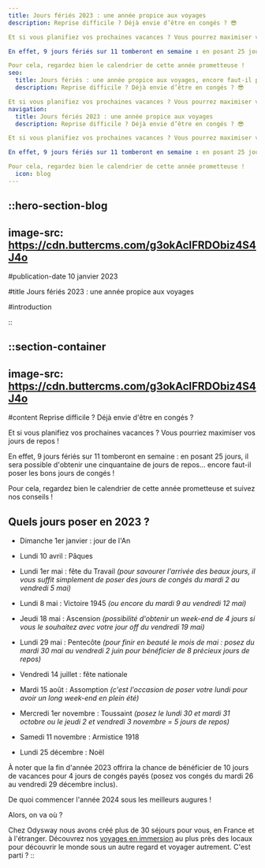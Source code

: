 ```yaml
---
title: Jours fériés 2023 : une année propice aux voyages
description: Reprise difficile ? Déjà envie d’être en congés ? 😎

Et si vous planifiez vos prochaines vacances ? Vous pourrez maximiser vos jours de repos ! 🤪

En effet, 9 jours fériés sur 11 tomberont en semaine : en posant 25 jours off, il sera possible d’obtenir une cinquantaine de jours de repos.

Pour cela, regardez bien le calendrier de cette année prometteuse !
seo:
  title: Jours fériés : une année propice aux voyages, encore faut-il poser les bons jours de congés.
  description: Reprise difficile ? Déjà envie d’être en congés ? 😎

Et si vous planifiez vos prochaines vacances ? Vous pourrez maximiser vos jours de re
navigation:
  title: Jours fériés 2023 : une année propice aux voyages
  description: Reprise difficile ? Déjà envie d’être en congés ? 😎

Et si vous planifiez vos prochaines vacances ? Vous pourrez maximiser vos jours de repos ! 🤪

En effet, 9 jours fériés sur 11 tomberont en semaine : en posant 25 jours off, il sera possible d’obtenir une cinquantaine de jours de repos.

Pour cela, regardez bien le calendrier de cette année prometteuse !
  icon: blog
---
```


::hero-section-blog
---
image-src: https://cdn.buttercms.com/g3okAcIFRDObiz4S4J4o
---
#publication-date
10 janvier 2023

#title
Jours fériés 2023 : une année propice aux voyages

#introduction

::

::section-container
---
image-src: https://cdn.buttercms.com/g3okAcIFRDObiz4S4J4o
---
#content
Reprise difficile ? Déjà envie d'être en congés ?

Et si vous planifiez vos prochaines vacances ? Vous pourriez maximiser vos jours de repos !

En effet, 9 jours fériés sur 11 tomberont en semaine : en posant 25 jours, il sera possible d'obtenir une cinquantaine de jours de repos... encore faut-il poser les bons jours de congés !

Pour cela, regardez bien le calendrier de cette année prometteuse et suivez nos conseils ! 

## Quels jours poser en 2023 ?

*   Dimanche 1er janvier : jour de l'An
    
*   Lundi 10 avril : Pâques 
    
*   Lundi 1er mai : fête du Travail _(pour savourer l'arrivée des beaux jours, il vous suffit simplement de poser des jours de congés du mardi 2 au vendredi 5 mai)_
    
*   Lundi 8 mai : Victoire 1945 _(ou encore du mardi 9 au vendredi 12 mai)_
    
*   Jeudi 18 mai : Ascension _(possibilité d'obtenir un week-end de 4 jours si vous le souhaitez avec votre jour off du vendredi 19 mai)_
    
*   Lundi 29 mai : Pentecôte _(pour finir en beauté le mois de mai : posez du mardi 30 mai au vendredi 2 juin pour bénéficier de 8 précieux jours de repos)_
    
*   Vendredi 14 juillet : fête nationale
    
*   Mardi 15 août : Assomption _(c'est l'occasion de poser votre lundi pour avoir un long week-end en plein été)_
    
*   Mercredi 1er novembre : Toussaint _(posez le lundi 30 et mardi 31 octobre ou le jeudi 2 et vendredi 3 novembre = 5 jours de repos)_
    
*   Samedi 11 novembre : Armistice 1918
    
*   Lundi 25 décembre : Noël
    

À noter que la fin d'année 2023 offrira la chance de bénéficier de 10 jours de vacances pour 4 jours de congés payés (posez vos congés du mardi 26 au vendredi 29 décembre inclus).

De quoi commencer l'année 2024 sous les meilleurs augures !

Alors, on va où ?

Chez Odysway nous avons créé plus de 30 séjours pour vous, en France et à l'étranger. Découvrez nos [voyages en immersion](https://odysway.com/destinations?utm_source=Blog&utm_medium=S%C3%A9jours&utm_campaign=Noss%C3%A9jours) au plus près des locaux pour découvrir le monde sous un autre regard et voyager autrement. C'est parti ?
::
